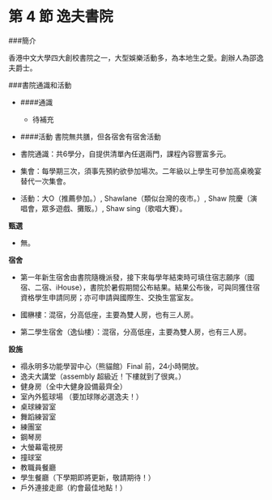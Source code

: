 # 第 4 節 逸夫書院

###簡介

香港中文大學四大創校書院之一，大型娛樂活動多，為本地生之愛。創辦人為邵逸夫爵士。

###書院通識和活動

* ####通識

    *   待補充

* ####活動
書院無共膳，但各宿舍有宿舍活動

*   書院通識：共6學分，自提供清單內任選兩門，課程內容豐富多元。
*   集會：每學期三次，須事先預約欲參加場次。二年級以上學生可參加高桌晚宴替代一次集會。
*   活動：大O（推薦參加。）, Shawlane（類似台灣的夜市。）, Shaw 院慶（演唱會，眾多遊戲、攤販。）, Shaw sing（歌唱大賽）。

**甄選**

*   無。

**宿舍**

*   第一年新生宿舍由書院隨機派發，接下來每學年結束時可填住宿志願序（國宿、二宿、iHouse），書院於暑假期間公布結果。結果公布後，可與同獲住宿資格學生申請同房；亦可申請與國際生、交換生當室友。

*   國楙樓：混宿，分高低座，主要為雙人房，也有三人房。
*   第二學生宿舍（逸仙樓）：混宿，分高低座，主要為雙人房，也有三人房。

**設施**

*   禢永明多功能學習中心（熊貓館）Final 前，24小時開放。
*   逸夫大講堂（assembly 超級近！下樓就到了很爽。）
*   健身房（全中大健身設備最齊全）
*   室內外籃球場 （要加球隊必選逸夫！）
*   桌球練習室
*   舞蹈練習室
*   練團室
*   鋼琴房
*   大螢幕電視房
*   撞球室
*   教職員餐廳
*   學生餐廳（下學期即將更新，敬請期待！）
*   戶外連接走廊（約會最佳地點！）